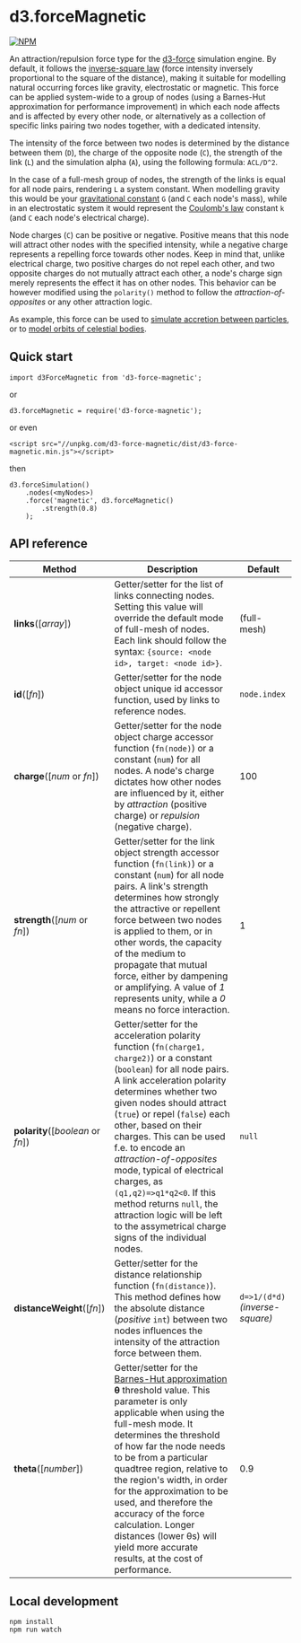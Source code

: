 # d3.forceMagnetic

[![NPM](https://nodei.co/npm/d3-force-magnetic.png?compact=true)](https://nodei.co/npm/d3-force-magnetic/)

An attraction/repulsion force type for the [d3-force](https://github.com/d3/d3-force) simulation engine. By default, it follows the [inverse-square law](https://en.wikipedia.org/wiki/Inverse-square_law) (force intensity inversely proportional to the square of the distance), making it suitable for modelling natural occurring forces like gravity, electrostatic or magnetic.
This force can be applied system-wide to a group of nodes (using a Barnes-Hut approximation for performance improvement) in which each node affects and is affected by every other node, or alternatively as a collection of specific links pairing two nodes together, with a dedicated intensity.

The intensity of the force between two nodes is determined by the distance between them (`D`), the charge of the opposite node (`C`), the strength of the link (`L`) and the simulation alpha (`A`), using the following formula: `ACL/D^2`.

In the case of a full-mesh group of nodes, the strength of the links is equal for all node pairs, rendering `L` a system constant. When modelling gravity this would be your [gravitational constant](https://en.wikipedia.org/wiki/Gravitational_constant) `G` (and `C` each node's mass), while in an electrostatic system it would represent the [Coulomb's law](https://en.wikipedia.org/wiki/Coulomb%27s_law) constant `k` (and `C` each node's electrical charge).

Node charges (`C`) can be positive or negative. Positive means that this node will attract other nodes with the specified intensity, while a negative charge represents a repelling force towards other nodes. Keep in mind that, unlike electrical charge, two positive charges do not repel each other, and two opposite charges do not mutually attract each other, a node's charge sign merely represents the effect it has on other nodes. This behavior can be however modified using the `polarity()` method to follow the *attraction-of-opposites* or any other attraction logic.

As example, this force can be used to [simulate accretion between particles](https://bl.ocks.org/vasturiano/27fbd16d7e9131fbc8e8e93113f9896c), or to [model orbits of celestial bodies](https://bl.ocks.org/vasturiano/5086628299fa6c1bae0094f93d112634).

## Quick start

```
import d3ForceMagnetic from 'd3-force-magnetic';
```
or
```
d3.forceMagnetic = require('d3-force-magnetic');
```
or even
```
<script src="//unpkg.com/d3-force-magnetic/dist/d3-force-magnetic.min.js"></script>
```
then
```
d3.forceSimulation()
    .nodes(<myNodes>)
    .force('magnetic', d3.forceMagnetic()
        .strength(0.8)   
    );
```

## API reference

| Method | Description | Default |
| ------------------ | -------------------------------------------------------------------------------------------------------------------------- | ------------- |
| <b>links</b>([<i>array</i>]) | Getter/setter for the list of links connecting nodes. Setting this value will override the default mode of full-mesh of nodes. Each link should follow the syntax: `{source: <node id>, target: <node id>}`. | (full-mesh) |
| <b>id</b>([<i>fn</i>]) | Getter/setter for the node object unique id accessor function, used by links to reference nodes. | `node.index` |
| <b>charge</b>([<i>num</i> or <i>fn</i>]) | Getter/setter for the node object charge accessor function (`fn(node)`) or a constant (`num`) for all nodes. A node's charge dictates how other nodes are influenced by it, either by *attraction* (positive charge) or *repulsion* (negative charge). | 100 |
| <b>strength</b>([<i>num</i> or <i>fn</i>]) | Getter/setter for the link object strength accessor function (`fn(link)`) or a constant (`num`) for all node pairs. A link's strength determines how strongly the attractive or repellent force between two nodes is applied to them, or in other words, the capacity of the medium to propagate that mutual force, either by dampening or amplifying. A value of *1* represents unity, while a *0* means no force interaction. | 1 |
| <b>polarity</b>([<i>boolean</i> or <i>fn</i>]) | Getter/setter for the acceleration polarity function (`fn(charge1, charge2)`) or a constant (`boolean`) for all node pairs. A link acceleration polarity determines whether two given nodes should attract (`true`) or repel (`false`) each other, based on their charges. This can be used f.e. to encode an *attraction-of-opposites* mode, typical of electrical charges, as `(q1,q2)=>q1*q2<0`. If this method returns `null`, the attraction logic will be left to the assymetrical charge signs of the individual nodes. | `null` | 
| <b>distanceWeight</b>([<i>fn</i>]) | Getter/setter for the distance relationship function (`fn(distance)`). This method defines how the absolute distance (*positive* `int`) between two nodes influences the intensity of the attraction force between them. | `d=>1/(d*d)` *(inverse-square)* |
| <b>theta</b>([<i>number</i>]) | Getter/setter for the [Barnes-Hut approximation](https://en.wikipedia.org/wiki/Barnes%E2%80%93Hut_simulation) **θ** threshold value. This parameter is only applicable when using the full-mesh mode. It determines the threshold of how far the node needs to be from a particular quadtree region, relative to the region's width, in order for the approximation to be used, and therefore the accuracy of the force calculation. Longer distances (lower θs) will yield more accurate results, at the cost of performance. | 0.9 |

## Local development

```
npm install
npm run watch
```
